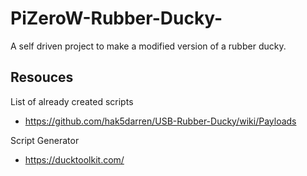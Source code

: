 # PiZeroW-Rubber-Ducky-
A self driven project to make a modified version of a rubber ducky. 

## Resouces

List of already created scripts
- https://github.com/hak5darren/USB-Rubber-Ducky/wiki/Payloads

Script Generator
- https://ducktoolkit.com/
